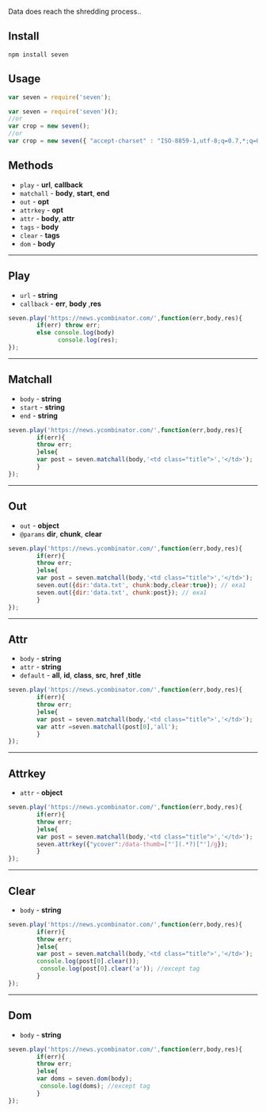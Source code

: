 Data does reach the shredding process..


## Install

```
npm install seven
```

## Usage

```js
var seven = require('seven');


```
```js
var seven = require('seven')();
//or
var crop = new seven();
//or
var crop = new seven({ "accept-charset" : "ISO-8859-1,utf-8;q=0.7,*;q=0.3"});

```
## Methods
* `play` - **url**, **callback** 
* `matchall` - **body**, **start**, **end** 
* `out` - **opt**
* `attrkey` - **opt**
* `attr` -  **body**, **attr**
* `tags` -  **body**
* `clear` -  **tags**
* `dom` -  **body**

* * *



## Play

* `url` - **string**
* `callback` -  **err**, **body** ,**res**

```js
seven.play('https://news.ycombinator.com/',function(err,body,res){
        if(err) throw err;
        else console.log(body)
              console.log(res);
});

```

* * *



## Matchall

* `body` - **string**
* `start` -  **string**
* `end` -  **string**

```js
seven.play('https://news.ycombinator.com/',function(err,body,res){
        if(err){
        throw err;
        }else{
        var post = seven.matchall(body,'<td class="title">','</td>');
        }
});

```

* * *

## Out

* `out` - **object**
* `@params` **dir**, **chunk**, **clear**

```js
seven.play('https://news.ycombinator.com/',function(err,body,res){
        if(err){
        throw err;
        }else{
        var post = seven.matchall(body,'<td class="title">','</td>');
        seven.out({dir:'data.txt', chunk:body,clear:true}); // exa1
        seven.out({dir:'data.txt', chunk:post}); // exa1
        }
});

```
* * *

## Attr

* `body` - **string**
* `attr` - **string**
* `default` - **all**, **id**, **class**, **src**, **href** ,**title**

```js
seven.play('https://news.ycombinator.com/',function(err,body,res){
        if(err){
        throw err;
        }else{
        var post = seven.matchall(body,'<td class="title">','</td>');
        var attr =seven.matchall(post[0],'all');
        }
});

```
* * *

## Attrkey

* `attr` - **object**

```js
seven.play('https://news.ycombinator.com/',function(err,body,res){
        if(err){
        throw err;
        }else{
        var post = seven.matchall(body,'<td class="title">','</td>');
        seven.attrkey({"ycover":/data-thumb=["'](.*?)["']/g});
        }
});

```
 * * *

## Clear

* `body` - **string**

```js
seven.play('https://news.ycombinator.com/',function(err,body,res){
        if(err){
        throw err;
        }else{
        var post = seven.matchall(body,'<td class="title">','</td>');
        console.log(post[0].clear());
         console.log(post[0].clear('a')); //except tag 
        }
});

```

* * *

## Dom

* `body` - **string**

```js
seven.play('https://news.ycombinator.com/',function(err,body,res){
        if(err){
        throw err;
        }else{
        var doms = seven.dom(body);
         console.log(doms); //except tag 
        }
});

```
